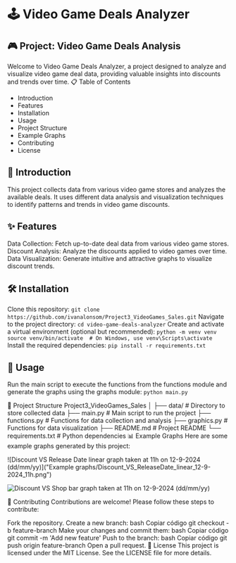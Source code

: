 # 🕹️ Video Game Deals Analyzer

## 🎮 Project: Video Game Deals Analysis
Welcome to Video Game Deals Analyzer, a project designed to analyze and visualize video game deal data, providing valuable insights into discounts and trends over time.
📋 Table of Contents
- Introduction
- Features
- Installation
- Usage
- Project Structure
- Example Graphs
- Contributing
- License
## 📝 Introduction
This project collects data from various video game stores and analyzes the available deals. It uses different data analysis and visualization techniques to identify patterns and trends in video game discounts.

## ✨ Features
Data Collection: Fetch up-to-date deal data from various video game stores.
Discount Analysis: Analyze the discounts applied to video games over time.
Data Visualization: Generate intuitive and attractive graphs to visualize discount trends.
## 🛠️ Installation
Clone this repository:
`git clone https://github.com/ivanalonsom/Project3_VideoGames_Sales.git`
Navigate to the project directory:
`cd video-game-deals-analyzer`
Create and activate a virtual environment (optional but recommended):
`python -m venv venv
source venv/bin/activate  # On Windows, use venv\Scripts\activate `
Install the required dependencies:
`pip install -r requirements.txt`
## 🚀 Usage
Run the main script to execute the functions from the functions module and generate the graphs using the graphs module:
`python main.py`

📁 Project Structure
Project3_VideoGames_Sales
│
├── data/                 # Directory to store collected data
├── main.py               # Main script to run the project
├── functions.py          # Functions for data collection and analysis
├── graphics.py           # Functions for data visualization
├── README.md             # Project README
└── requirements.txt      # Python dependencies
📊 Example Graphs
Here are some example graphs generated by this project:

![Discount VS Release Date linear graph taken at 11h on 12-9-2024 (dd/mm/yy)]("Example graphs/Discount_VS_ReleaseDate_linear_12-9-2024_11h.png")

![Discount VS Shop bar graph taken at 11h on 12-9-2024 (dd/mm/yy)]("Discount_VS_Shop_bars_12-9-2024_11h.png")

🤝 Contributing
Contributions are welcome! Please follow these steps to contribute:

Fork the repository.
Create a new branch:
bash
Copiar código
git checkout -b feature-branch
Make your changes and commit them:
bash
Copiar código
git commit -m 'Add new feature'
Push to the branch:
bash
Copiar código
git push origin feature-branch
Open a pull request.
📄 License
This project is licensed under the MIT License. See the LICENSE file for more details.
